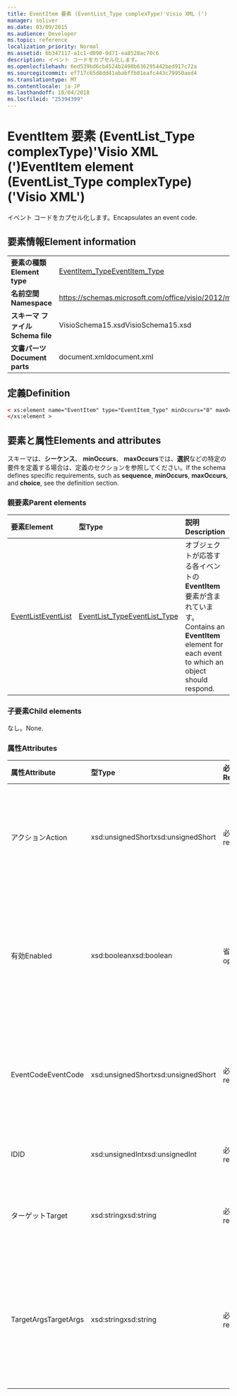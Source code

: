 ```yaml
---
title: EventItem 要素 (EventList_Type complexType)'Visio XML (')
manager: soliver
ms.date: 03/09/2015
ms.audience: Developer
ms.topic: reference
localization_priority: Normal
ms.assetid: 6b347117-a1c1-d090-0d71-ea8528ac70c6
description: イベント コードをカプセル化します。
ms.openlocfilehash: 6ed539bd6cb4524b2498b636295442bed917c72a
ms.sourcegitcommit: ef717c65d8dd41ababffb01eafc443c79950aed4
ms.translationtype: MT
ms.contentlocale: ja-JP
ms.lasthandoff: 10/04/2018
ms.locfileid: "25394399"
---
```

# <a name="eventitem-element-eventlisttype-complextype-visio-xml"></a><span data-ttu-id="975bf-103">EventItem 要素 (EventList_Type complexType)'Visio XML (')</span><span class="sxs-lookup"><span data-stu-id="975bf-103">EventItem element (EventList_Type complexType) ('Visio XML')</span></span>

<span data-ttu-id="975bf-104">イベント コードをカプセル化します。</span><span class="sxs-lookup"><span data-stu-id="975bf-104">Encapsulates an event code.</span></span>
  
## <a name="element-information"></a><span data-ttu-id="975bf-105">要素情報</span><span class="sxs-lookup"><span data-stu-id="975bf-105">Element information</span></span>

|||
|:-----|:-----|
|<span data-ttu-id="975bf-106">**要素の種類**</span><span class="sxs-lookup"><span data-stu-id="975bf-106">**Element type**</span></span> <br/> |[<span data-ttu-id="975bf-107">EventItem_Type</span><span class="sxs-lookup"><span data-stu-id="975bf-107">EventItem_Type</span></span>](eventitem_type-complextypevisio-xml.md) <br/> |
|<span data-ttu-id="975bf-108">**名前空間**</span><span class="sxs-lookup"><span data-stu-id="975bf-108">**Namespace**</span></span> <br/> |https://schemas.microsoft.com/office/visio/2012/main  <br/> |
|<span data-ttu-id="975bf-109">**スキーマ ファイル**</span><span class="sxs-lookup"><span data-stu-id="975bf-109">**Schema file**</span></span> <br/> |<span data-ttu-id="975bf-110">VisioSchema15.xsd</span><span class="sxs-lookup"><span data-stu-id="975bf-110">VisioSchema15.xsd</span></span>  <br/> |
|<span data-ttu-id="975bf-111">**文書パーツ**</span><span class="sxs-lookup"><span data-stu-id="975bf-111">**Document parts**</span></span> <br/> |<span data-ttu-id="975bf-112">document.xml</span><span class="sxs-lookup"><span data-stu-id="975bf-112">document.xml</span></span>  <br/> |
   
## <a name="definition"></a><span data-ttu-id="975bf-113">定義</span><span class="sxs-lookup"><span data-stu-id="975bf-113">Definition</span></span>

```XML
< xs:element name="EventItem" type="EventItem_Type" minOccurs="0" maxOccurs="unbounded" >
</xs:element >
```

## <a name="elements-and-attributes"></a><span data-ttu-id="975bf-114">要素と属性</span><span class="sxs-lookup"><span data-stu-id="975bf-114">Elements and attributes</span></span>

<span data-ttu-id="975bf-115">スキーマは、**シーケンス**、 **minOccurs**、 **maxOccurs**では、**選択**などの特定の要件を定義する場合は、定義のセクションを参照してください。</span><span class="sxs-lookup"><span data-stu-id="975bf-115">If the schema defines specific requirements, such as **sequence**, **minOccurs**, **maxOccurs**, and **choice**, see the definition section.</span></span> 
  
### <a name="parent-elements"></a><span data-ttu-id="975bf-116">親要素</span><span class="sxs-lookup"><span data-stu-id="975bf-116">Parent elements</span></span>

|<span data-ttu-id="975bf-117">**要素**</span><span class="sxs-lookup"><span data-stu-id="975bf-117">**Element**</span></span>|<span data-ttu-id="975bf-118">**型**</span><span class="sxs-lookup"><span data-stu-id="975bf-118">**Type**</span></span>|<span data-ttu-id="975bf-119">**説明**</span><span class="sxs-lookup"><span data-stu-id="975bf-119">**Description**</span></span>|
|:-----|:-----|:-----|
|[<span data-ttu-id="975bf-120">EventList</span><span class="sxs-lookup"><span data-stu-id="975bf-120">EventList</span></span>](eventlist-element-visiodocument_type-complextypevisio-xml.md) <br/> |[<span data-ttu-id="975bf-121">EventList_Type</span><span class="sxs-lookup"><span data-stu-id="975bf-121">EventList_Type</span></span>](eventlist_type-complextypevisio-xml.md) <br/> |<span data-ttu-id="975bf-122">オブジェクトが応答する各イベントの**EventItem**要素が含まれています。</span><span class="sxs-lookup"><span data-stu-id="975bf-122">Contains an **EventItem** element for each event to which an object should respond.</span></span>  <br/> |
   
### <a name="child-elements"></a><span data-ttu-id="975bf-123">子要素</span><span class="sxs-lookup"><span data-stu-id="975bf-123">Child elements</span></span>

<span data-ttu-id="975bf-124">なし。</span><span class="sxs-lookup"><span data-stu-id="975bf-124">None.</span></span>
  
### <a name="attributes"></a><span data-ttu-id="975bf-125">属性</span><span class="sxs-lookup"><span data-stu-id="975bf-125">Attributes</span></span>

|<span data-ttu-id="975bf-126">**属性**</span><span class="sxs-lookup"><span data-stu-id="975bf-126">**Attribute**</span></span>|<span data-ttu-id="975bf-127">**型**</span><span class="sxs-lookup"><span data-stu-id="975bf-127">**Type**</span></span>|<span data-ttu-id="975bf-128">**必須**</span><span class="sxs-lookup"><span data-stu-id="975bf-128">**Required**</span></span>|<span data-ttu-id="975bf-129">**説明**</span><span class="sxs-lookup"><span data-stu-id="975bf-129">**Description**</span></span>|<span data-ttu-id="975bf-130">**使用可能な値**</span><span class="sxs-lookup"><span data-stu-id="975bf-130">**Possible values**</span></span>|
|:-----|:-----|:-----|:-----|:-----|
|<span data-ttu-id="975bf-131">アクション</span><span class="sxs-lookup"><span data-stu-id="975bf-131">Action</span></span>  <br/> |<span data-ttu-id="975bf-132">xsd:unsignedShort</span><span class="sxs-lookup"><span data-stu-id="975bf-132">xsd:unsignedShort</span></span>  <br/> |<span data-ttu-id="975bf-133">必須</span><span class="sxs-lookup"><span data-stu-id="975bf-133">required</span></span>  <br/> |<span data-ttu-id="975bf-134">**EventItem**の親要素のアクション コードを指定します。</span><span class="sxs-lookup"><span data-stu-id="975bf-134">Specifies the action code of the parent **EventItem** element.</span></span>  <br/> |<span data-ttu-id="975bf-135">Xsd:unsignedShort の値を入力します。</span><span class="sxs-lookup"><span data-stu-id="975bf-135">Values of the xsd:unsignedShort type.</span></span>  <br/> |
|<span data-ttu-id="975bf-136">有効</span><span class="sxs-lookup"><span data-stu-id="975bf-136">Enabled</span></span>  <br/> |<span data-ttu-id="975bf-137">xsd:boolean</span><span class="sxs-lookup"><span data-stu-id="975bf-137">xsd:boolean</span></span>  <br/> |<span data-ttu-id="975bf-138">省略可能</span><span class="sxs-lookup"><span data-stu-id="975bf-138">optional</span></span>  <br/> |<span data-ttu-id="975bf-139">イベントが有効か無効になっているかどうかを示すフラグを表します。</span><span class="sxs-lookup"><span data-stu-id="975bf-139">Represents a flag indicating if the event is enabled or disabled.</span></span>  <br/> |<span data-ttu-id="975bf-140">Xsd:boolean の値を入力します。</span><span class="sxs-lookup"><span data-stu-id="975bf-140">Values of the xsd:boolean type.</span></span>  <br/> |
|<span data-ttu-id="975bf-141">EventCode</span><span class="sxs-lookup"><span data-stu-id="975bf-141">EventCode</span></span>  <br/> |<span data-ttu-id="975bf-142">xsd:unsignedShort</span><span class="sxs-lookup"><span data-stu-id="975bf-142">xsd:unsignedShort</span></span>  <br/> |<span data-ttu-id="975bf-143">必須</span><span class="sxs-lookup"><span data-stu-id="975bf-143">required</span></span>  <br/> |<span data-ttu-id="975bf-144">アドオンをトリガーするイベントを示すコードです。</span><span class="sxs-lookup"><span data-stu-id="975bf-144">A code indicating the event that triggers the add-on.</span></span>  <br/> |<span data-ttu-id="975bf-145">Xsd:unsignedShort の値を入力します。</span><span class="sxs-lookup"><span data-stu-id="975bf-145">Values of the xsd:unsignedShort type.</span></span>  <br/> |
|<span data-ttu-id="975bf-146">ID</span><span class="sxs-lookup"><span data-stu-id="975bf-146">ID</span></span>  <br/> |<span data-ttu-id="975bf-147">xsd:unsignedInt</span><span class="sxs-lookup"><span data-stu-id="975bf-147">xsd:unsignedInt</span></span>  <br/> |<span data-ttu-id="975bf-148">必須</span><span class="sxs-lookup"><span data-stu-id="975bf-148">required</span></span>  <br/> |<span data-ttu-id="975bf-149">イベントの ID。</span><span class="sxs-lookup"><span data-stu-id="975bf-149">The ID of the event.</span></span>  <br/> |<span data-ttu-id="975bf-150">Xsd:unsignedInt の値を入力します。</span><span class="sxs-lookup"><span data-stu-id="975bf-150">Values of the xsd:unsignedInt type.</span></span>  <br/> |
|<span data-ttu-id="975bf-151">ターゲット</span><span class="sxs-lookup"><span data-stu-id="975bf-151">Target</span></span>  <br/> |<span data-ttu-id="975bf-152">xsd:string</span><span class="sxs-lookup"><span data-stu-id="975bf-152">xsd:string</span></span>  <br/> |<span data-ttu-id="975bf-153">必須</span><span class="sxs-lookup"><span data-stu-id="975bf-153">required</span></span>  <br/> |<span data-ttu-id="975bf-154">イベントのターゲットを指定します。</span><span class="sxs-lookup"><span data-stu-id="975bf-154">Specifies the target of an event.</span></span>  <br/> |<span data-ttu-id="975bf-155">Xsd:string の値を入力します。</span><span class="sxs-lookup"><span data-stu-id="975bf-155">Values of the xsd:string type.</span></span>  <br/> |
|<span data-ttu-id="975bf-156">TargetArgs</span><span class="sxs-lookup"><span data-stu-id="975bf-156">TargetArgs</span></span>  <br/> |<span data-ttu-id="975bf-157">xsd:string</span><span class="sxs-lookup"><span data-stu-id="975bf-157">xsd:string</span></span>  <br/> |<span data-ttu-id="975bf-158">必須</span><span class="sxs-lookup"><span data-stu-id="975bf-158">required</span></span>  <br/> |<span data-ttu-id="975bf-159">イベントのターゲットに送る引数を含む文字列を指定します。</span><span class="sxs-lookup"><span data-stu-id="975bf-159">Specifies a string containing arguments to be sent to the target of an event.</span></span>  <br/> |<span data-ttu-id="975bf-160">Xsd:string の値を入力します。</span><span class="sxs-lookup"><span data-stu-id="975bf-160">Values of the xsd:string type.</span></span>  <br/> |
   

